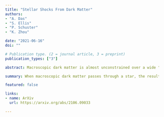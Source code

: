 ```yaml
---
title: "Stellar Shocks From Dark Matter"
authors:
- "A. Das"
- "S. Ellis"
- "P. Schuster"
- "K. Zhou"

date: "2021-06-16"
doi: ""

# Publication type. (2 = journal article, 3 = preprint)
publication_types: ["3"]

abstract: Macroscopic dark matter is almost unconstrained over a wide "asteroid-like" mass range, where it could scatter on baryonic matter with geometric cross section. We show that when such an object travels through a star, it produces shock waves which reach the stellar surface, leading to a distinctive transient optical, UV and X-ray emission. This signature can be searched for on a variety of stellar types and locations. In a dense globular cluster, such events occur far more often than flare backgrounds, and an existing UV telescope could probe orders of magnitude in dark matter mass in one week of dedicated observation.

summary: When macroscopic dark matter passes through a star, the resulting shock waves cause a distinctive UV transient. Existing telescopes could probe orders of magnitude in dark matter mass in one week of observation.

featured: false

links:
- name: ArXiv
  url: https://arxiv.org/abs/2106.09033

---
```

